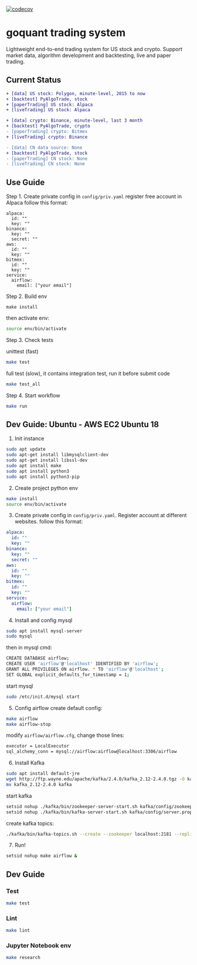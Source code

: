 [![codecov](https://codecov.io/gh/hyu2707/goquant/branch/master/graph/badge.svg)](https://codecov.io/gh/hyu2707/goquant)

# goquant trading system
Lightweight end-to-end trading system for US stock and crypto. Support market data, algorithm development and backtesting, live and paper trading. 

## Current Status

```diff
+ [data] US stock: Polygon, minute-level, 2015 to now
+ [backtest] PyAlgoTrade, stock
+ [paperTrading] US stock: Alpaca
+ [liveTrading] US stock: Alpaca

+ [data] crypto: Binance, minute-level, last 3 month
+ [backtest] PyAlgoTrade, crypto
- [paperTrading] crypto: Bitmex
+ [liveTrading] crypto: Binance

- [data] CN data source: None
+ [backtest] PyAlgoTrade, stock
- [paperTrading] CN stock: None
- [liveTrading] CN stock: None
```

## Use Guide
Step 1. Create private config in `config/priv.yaml`
register free account in Alpaca
follow this format:
```
alpaca:
  id: ""
  key: ""
binance:
  key: ""
  secret: ""
aws:
  id: ""
  key: ""
bitmex:
  id: ""
  key: ""
service:
  airflow:
    email: ["your email"]
```
Step 2. Build env
```
make install
```
then activate env:
```bash
source env/bin/activate
```
Step 3. Check tests

unittest (fast)
```bash
make test
```
full test (slow), it contains integration test, run it before submit code
```bash
make test_all
```
Step 4. Start workflow
```bash
make run
```

## Dev Guide: Ubuntu - AWS EC2 Ubuntu 18
1. Init instance
```bash
sudo apt update
sudo apt-get install libmysqlclient-dev
sudo apt-get install libssl-dev
sudo apt install make
sudo apt install python3
sudo apt install python3-pip
```

2. Create project python env 
```bash
make install
source env/bin/activate
```

3. Create private config in `config/priv.yaml`. Register account at different websites.
follow this format:
```yaml
alpaca:
  id: ""
  key: ""
binance:
  key: ""
  secret: ""
aws:
  id: ""
  key: ""
bitmex:
  id: ""
  key: ""
service:
  airflow:
    email: ["your email"]
```

4. Install and config mysql
```bash
sudo apt install mysql-server
sudo mysql
```
then in mysql cmd:
```bash
CREATE DATABASE airflow;
CREATE USER 'airflow'@'localhost' IDENTIFIED BY 'airflow';
GRANT ALL PRIVILEGES ON airflow. * TO 'airflow'@'localhost';
SET GLOBAL explicit_defaults_for_timestamp = 1;
```
start mysql
```bash
sudo /etc/init.d/mysql start
```

5. Config airflow
create default config:
```bash
make airflow
make airflow-stop
```
modify `airflow/airflow.cfg`, change those lines:
```bash
executor = LocalExecutor
sql_alchemy_conn = mysql://airflow:airflow@localhost:3306/airflow
```

6. Install Kafka
```bash
sudo apt install default-jre
wget http://ftp.wayne.edu/apache/kafka/2.4.0/kafka_2.12-2.4.0.tgz -O kafka.tgz 
mv kafka_2.12-2.4.0 kafka
```
start kafka
```bash
setsid nohup ./kafka/bin/zookeeper-server-start.sh kafka/config/zookeeper.properties &
setsid nohup ./kafka/bin/kafka-server-start.sh kafka/config/server.properties &
```
create kafka topics:
```bash
./kafka/bin/kafka-topics.sh --create --zookeeper localhost:2181 --replication-factor 1 --partitions 1 --topic bitmex_orderbook
```

7. Run!
```bash
setsid nohup make airflow &
```

## Dev Guide
### Test
```bash
make test
```
### Lint
```bash
make lint
```

### Jupyter Notebook env
```bash
make research
```

